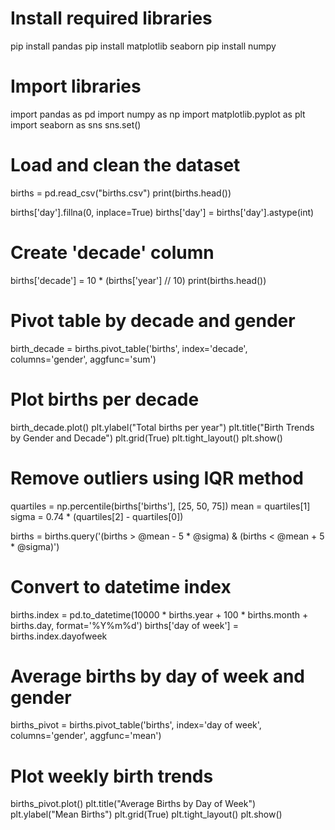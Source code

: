 # Install required libraries
pip install pandas
pip install matplotlib seaborn
pip install numpy

# Import libraries
import pandas as pd
import numpy as np
import matplotlib.pyplot as plt
import seaborn as sns
sns.set()

# Load and clean the dataset
births = pd.read_csv("births.csv")
print(births.head())

births['day'].fillna(0, inplace=True)
births['day'] = births['day'].astype(int)

# Create 'decade' column
births['decade'] = 10 * (births['year'] // 10)
print(births.head())

# Pivot table by decade and gender
birth_decade = births.pivot_table('births', index='decade', columns='gender', aggfunc='sum')

# Plot births per decade
birth_decade.plot()
plt.ylabel("Total births per year")
plt.title("Birth Trends by Gender and Decade")
plt.grid(True)
plt.tight_layout()
plt.show()

# Remove outliers using IQR method
quartiles = np.percentile(births['births'], [25, 50, 75])
mean = quartiles[1]
sigma = 0.74 * (quartiles[2] - quartiles[0])

births = births.query('(births > @mean - 5 * @sigma) & (births < @mean + 5 * @sigma)')

# Convert to datetime index
births.index = pd.to_datetime(10000 * births.year + 100 * births.month + births.day, format='%Y%m%d')
births['day of week'] = births.index.dayofweek

# Average births by day of week and gender
births_pivot = births.pivot_table('births', index='day of week', columns='gender', aggfunc='mean')

# Plot weekly birth trends
births_pivot.plot()
plt.title("Average Births by Day of Week")
plt.ylabel("Mean Births")
plt.grid(True)
plt.tight_layout()
plt.show()



   







